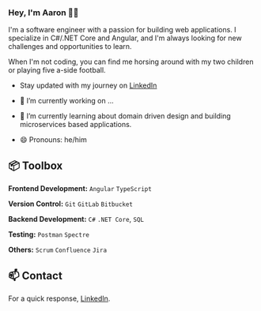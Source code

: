 ### Hey, I'm Aaron 👋🏽 

I'm a software engineer with a passion for building web applications. I specialize in C#/.NET Core and Angular, and I'm always looking for new challenges and opportunities to learn.

When I'm not coding, you can find me horsing around with my two children or playing five a-side football.

- Stay updated with my journey on [LinkedIn](https://www.linkedin.com/in/aaron-bhatti-1035612ab/)

- 🔭 I’m currently working on ...
- 🌱 I’m currently learning about domain driven design and building microservices based applications.
- 😄 Pronouns: he/him

## 📦 Toolbox

**Frontend Development:** `Angular` `TypeScript`
 
**Version Control:** `Git` `GitLab` `Bitbucket`

**Backend Development:** `C#` `.NET Core`, `SQL`

**Testing:** `Postman` `Spectre`

**Others:** `Scrum` `Confluence` `Jira`

## 📫 Contact

 For a quick response, [LinkedIn](https://www.linkedin.com/in/aaron-bhatti-1035612ab/).
